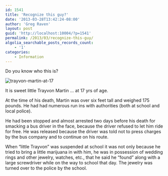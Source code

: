 ```yaml
---
id: 1541
title: 'Recognize this guy?'
date: '2013-03-28T13:42:24-08:00'
author: 'Greg Raven'
layout: post
guid: 'http://localhost:10004/?p=1541'
permalink: /2013/03/recognize-this-guy/
algolia_searchable_posts_records_count:
    - '1'
categories:
    - Information
---
```


Do you know who this is?  
  
![trayvon-martin-at-17](https://www.gregraven.us/_assets/img/2013/03/trayvon-martin-at-17.jpg)

It is sweet little Trayvon Martin … at 17 yrs of age.

At the time of his death, Martin was over six feet tall and weighed 175 pounds. He had had numerous run ins with authorities (both at school and local police).

He had been stopped and almost arrested two days before his death for smacking a bus driver in the face, because the driver refused to let him ride for free. He was released because the driver was told not to press charges by the bus company and to continue on his route.

When “little Trayvon” was suspended at school it was not only because he tried to bring a little marijuana in with him, he was in possession of wedding rings and other jewelry, watches, etc., that he said he “found” along with a large screwdriver while on the way to school that day. The jewelry was turned over to the police by the school.